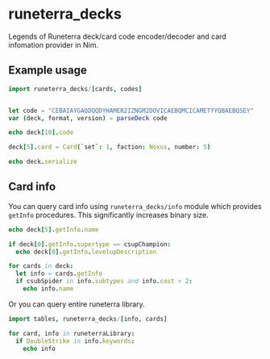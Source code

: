 # runeterra_decks

Legends of Runeterra deck/card code encoder/decoder and card infomation provider in Nim.

## Example usage

```nim
import runeterra_decks/[cards, codes]


let code = "CEBAIAYGAQDQQDYHAMER2IZNGM2DOVICAEBQMCICAMETYYQBAEBQSEY"
var (deck, format, version) = parseDeck code

echo deck[10].code

deck[5].card = Card(`set`: 1, faction: Noxus, number: 5)

echo deck.serialize
```

## Card info

You can query card info using `runeterra_decks/info` module which provides `getInfo` procedures.
This significantly increases binary size.

```nim
echo deck[5].getInfo.name

if deck[0].getInfo.supertype == csupChampion:
  echo deck[0].getInfo.levelupDescription

for cards in deck:
  let info = cards.getInfo
  if csubSpider in info.subtypes and info.cost > 2:
    echo info.name
```

Or you can query entire runeterra library.

```nim
import tables, runeterra_decks/[info, cards]

for card, info in runeterraLibrary:
  if DoubleStrike in info.keywords:
    echo info
```
